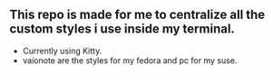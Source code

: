 ## This repo is made for me to centralize all the custom styles i use inside my terminal. 

- Currently using Kitty.
- vaionote are the styles for my fedora and pc for my suse.
